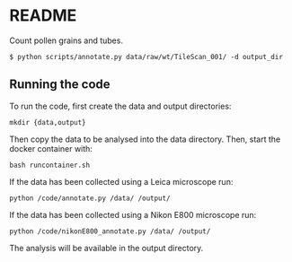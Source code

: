 # README

Count pollen grains and tubes.

```
$ python scripts/annotate.py data/raw/wt/TileScan_001/ -d output_dir
```

## Running the code

To run the code, first create the data and output directories:

```
mkdir {data,output}
```

Then copy the data to be analysed into the data directory. Then, start the
docker container with:

```
bash runcontainer.sh
```

If the data has been collected using a Leica microscope run:

```
python /code/annotate.py /data/ /output/
```

If the data has been collected using a Nikon E800 microscope run:

```
python /code/nikonE800_annotate.py /data/ /output/
```

The analysis will be available in the output directory.
